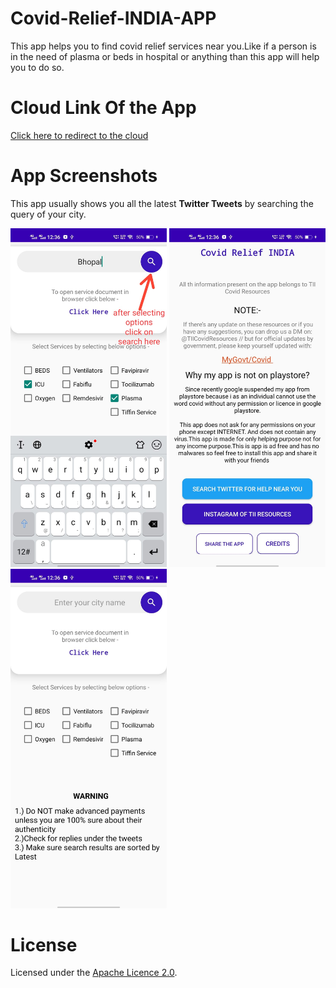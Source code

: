 # Covid-Relief-INDIA-APP
This app helps you to find covid relief services near you.Like if a person is in the need of plasma or beds 
in hospital or anything than this app will help you to do so.
# Cloud Link Of the App
<a href="https://mega.nz/folder/ml92AbAa#G7y64ejF1ueLKut3NdCgNw">Click here to redirect to the cloud</a>
# App Screenshots

This app usually shows you all the latest <b>Twitter Tweets</b> by searching the query of your city.

<img src="images/1.jpeg" width="250">


<img src="images/2.jpeg" width="250">

<img src="images/3.jpeg" width="250">

# License
Licensed under the [Apache Licence 2.0](LICENSE).
